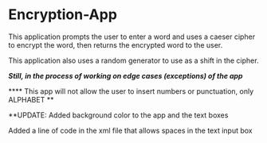 # Encryption-App
 
This application prompts the user to enter a word and uses a caeser cipher to encrypt the word, then returns the encrypted word to the user.

This application also uses a random generator to use as a shift in the cipher. 

***Still, in the process of working on edge cases (exceptions) of the app***

**** This app will not allow the user to insert numbers or punctuation, only ALPHABET **

**UPDATE: Added background color to the app and the text boxes 

Added a line of code in the xml file that allows spaces in the text input box 
